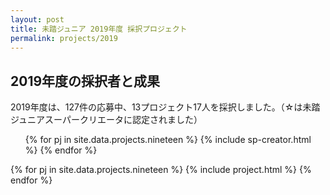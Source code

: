 ```yaml
---
layout: post
title: 未踏ジュニア 2019年度 採択プロジェクト
permalink: projects/2019
---
```


  <h2>2019年度の採択者と成果</h2>
  <p>2019年度は、127件の応募中、13プロジェクト17人を採択しました。（☆は未踏ジュニアスーパークリエータに認定されました）</p>
  <ul class="list-none">
    {% for pj in site.data.projects.nineteen %}
      {% include sp-creator.html %}
    {% endfor %}
  </ul>
  <div class="projects flex">
    {% for pj in site.data.projects.nineteen %}
      {% include project.html %}
    {% endfor %}
  </div>
